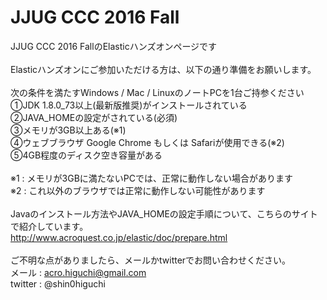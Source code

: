 # JJUG CCC 2016 Fall
JJUG CCC 2016 FallのElasticハンズオンページです<br>
<br>
Elasticハンズオンにご参加いただける方は、以下の通り準備をお願いします。<br>
<br>
次の条件を満たすWindows / Mac / LinuxのノートPCを1台ご持参ください<br>
①JDK 1.8.0_73以上(最新版推奨)がインストールされている<br>
②JAVA_HOMEの設定がされている(必須)<br>
③メモリが3GB以上ある(※1)<br>
④ウェブブラウザ Google Chrome もしくは Safariが使用できる(※2)<br>
⑤4GB程度のディスク空き容量がある<br>
<br>
※1 : メモリが3GBに満たないPCでは、正常に動作しない場合があります<br>
※2 : これ以外のブラウザでは正常に動作しない可能性があります<br>
<br>
Javaのインストール方法やJAVA_HOMEの設定手順について、こちらのサイトで紹介しています。<br>
http://www.acroquest.co.jp/elastic/doc/prepare.html<br>
<br>
ご不明な点がありましたら、メールかtwitterでお問い合わせください。<br>
メール : acro.higuchi@gmail.com<br>
twitter : @shin0higuchi<br>
<br>
